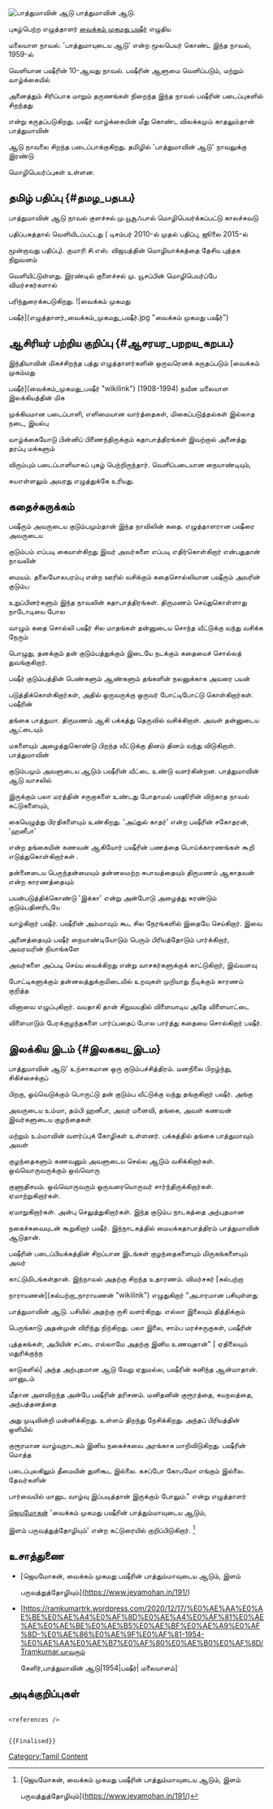 ![பாத்துமாவின் ஆடு](பாத்துமாவின்_ஆடு.jpg "பாத்துமாவின் ஆடு") பாத்துமாவின் ஆடு.
புகழ்பெற்ற எழுத்தாளர் [வைக்கம் முகமது பஷீர்](வைக்கம்_முகமது_பஷீர் "wikilink") எழுதிய
மலையாள நாவல். \'பாத்துமாயுடைய ஆடு\' என்ற மூலபெயர் கொண்ட இந்த நாவல், 1959-ல்
வெளியான பஷீரின் 10-ஆவது நாவல். பஷீரின் ஆளுமை வெளிப்படும், மற்றும் வாழ்க்கையில்
அனைத்தும் சிரிப்பாக மாறும் தருணங்கள் நிறைந்த இந்த நாவல் பஷீரின் படைப்புகளில் சிறந்தது
என்று கருதப்படுகிறது. பஷீர் வாழ்க்கையின் மீது கொண்ட விலக்கமும் காதலும்தான் பாத்துமாவின்
ஆடு நாவலை சிறந்த படைப்பாக்குகிறது. தமிழில் \'பாத்துமாவின் ஆடு\' நாவலுக்கு இரண்டு
மொழிபெயர்ப்புகள் உள்ளன.

## தமிழ் பதிப்பு {#தமழ_பதபப}

பாத்துமாவின் ஆடு நாவல் குளச்சல்.மு.யூசூஃபால் மொழிபெயர்க்கப்பட்டு காலச்சுவடு
பதிப்பகத்தால் வெளியிடப்பட்டது ( டிசம்பர் 2010-ல் முதல் பதிப்பு, ஜூலை 2015-ல்
மூன்றாவது பதிப்பு). குமாரி சி.எஸ். விஜயத்தின் மொழியாக்கத்தை தேசிய புத்தக நிறுவனம்
வெளியிட்டுள்ளது. இரண்டில் குளைச்சல் மு. யூசப்பின் மொழிபெயர்ப்பே விமர்சகர்களால்
பரிந்துரைக்கபடுகிறது. ![வைக்கம் முகமது
பஷீர்](எழுத்தாளர்_வைக்கம்_முகமது_பஷீர்.jpg "வைக்கம் முகமது பஷீர்")

## ஆசிரியர் பற்றிய குறிப்பு {#ஆசரயர_பறறய_கறபப}

இந்தியாவின் மிகச்சிறந்த பத்து எழுத்தாளர்களின் ஒருவரெனக் கருதப்படும் [வைக்கம் முகம்மது
பஷீர்](வைக்கம்_முகமது_பஷீர் "wikilink") (1908-1994) நவீன மலையாள இலக்கியத்தின் மிக
முக்கியமான படைப்பாளி, எளிமையான வார்த்தைகள், மிகைப்படுத்தல்கள் இல்லாத நடை, இயல்பு
வாழ்க்கையோடு பின்னிப் பிணைந்திருக்கும் கதாபாத்திரங்கள் இவற்றால் அனைத்து தரப்பு மக்களும்
விரும்பும் படைப்பாளியாகப் புகழ் பெற்றிருந்தார். வெளிப்படையான நையாண்டியும்,
சுயஎள்ளலும் அவரது எழுத்துக்கே உரியது.

## கதைச்சுருக்கம்

பஷீரும் அவருடைய குடும்பமும்தான் இந்த நாவிலின் கதை. எழுத்தாளரான பஷீரை அவருடைய
குடும்பம் எப்படி கையாள்கிறது இவர் அவர்களை எப்படி எதிர்கொள்கிறார் என்பதுதான் நாவலின்
மையம். தலையோலபரம்பு என்ற ஊரில் வசிக்கும் கதைசொல்லியான பஷீரும் அவரின் குடும்ப
உறுப்பினர்களும் இந்த நாவலின் கதாபாத்திரங்கள். திருமணம் செய்துகொள்ளாது நாடோடியை போல
வாழும் கதை சொல்லி பஷீர் சில மாதங்கள் தன்னுடைய சொந்த வீட்டுக்கு வந்து வசிக்க நேரும்
பொழுது, தனக்கும் தன் குடும்பத்துக்கும் இடையே நடக்கும் கதையைச் சொல்லத் துவங்குகிறார்.

பஷீர் குடும்பத்தின் பெண்களும் ஆண்களும் தங்களின் நலனுக்காக அவரை பயன்
படுத்திக்கொள்கிறார்கள், அதில் ஒருவருக்கு ஒருவர் போட்டிபோட்டு கொள்கிறார்கள். பஷீரின்
தங்கை பாத்துமா. திருமணம் ஆகி பக்கத்து தெருவில் வசிக்கிறாள். அவள் தன்னுடைய ஆட்டையும்
மகளையும் அழைத்துகொண்டு பிறந்த வீட்டுக்கு தினம் தினம் வந்து விடுகிறாள். பாத்துமாவின்
குடும்பமும் அவளுடைய ஆடும் பஷீரின் வீட்டை உண்டு வளர்கின்றன. பாத்துமாவின் ஆடு வாசலில்
இருக்கும் பலா மரத்தின் சருகுகளை உண்டது போதாமல் பஷூரின் விற்காத நாவல் கட்டுகளையும்,
கையெழுத்து பிரதிகளையும் உண்கிறது. \'அப்துல் காதர்\' என்ற பஷீரின் சகோதரன், \'ஹனீபா\'
என்ற தங்கையின் கணவன் ஆகியோர் பஷீரின் பணத்தை பொய்க்காரணங்கள் கூறி எடுத்துகொள்கிறார்கள் .
தன்னைடைய பெருந்தன்மையும் தன்னலமற்ற சுபாவத்தையும் திருமணம் ஆகாதவன் என்ற காரணத்தையும்
பயன்படுத்திக்கொண்டு \'இக்கா\' என்று அன்போடு அழைத்து சுரண்டும் குடும்பதினரிடயே
வாழ்கிறார் பஷீர். பஷீரின் அம்மாவும் கூட சில நேரங்களில் இதையே செய்கிறார். இவை
அனைத்தையும் பஷீர் நையாண்டியோடும் பெரும் பிரியத்தோடும் பார்க்கிறார், அவரவரின் நியாங்களே
அவர்களை அப்படி செய்ய வைக்கிறது என்று வாசகர்களுக்குக் காட்டுகிறார், இவ்வளவு
போட்டிகளுக்கும் தன்னலத்துக்குமிடையில் உறவுகள் முறியாது நீடிக்கும் காரணம் குறித்த
வினாவை எழுப்புகிறார். வயதாகி தான் சிறுவயதில் விளையாடிய அதே விளையாட்டை
விளையாடும் பேரக்குழந்தகளை பார்ப்பதைப் போல பார்த்து கதையை சொல்கிறார் பஷீர்.

## இலக்கிய இடம் {#இலககய_இடம}

பாத்துமாவின் ஆடு' உற்சாகமான ஒரு குடும்பச்சித்திரம். மனநிலை பிறழ்ந்து, சிகிச்சைக்குப்
பிறகு, ஓய்வெடுக்கும் பொருட்டு தன் குடும்ப வீட்டுக்கு வந்து தங்குகிறார் பஷீர். அங்கு
அவருடைய உம்மா, தம்பி ஹனீபா, அவர் மனைவி, தங்கை, அவள் கணவன் இவர்களுடைய குழந்தைகள்
மற்றும் உம்மாவின் வளர்ப்புக் கோழிகள் உள்ளனர். பக்கத்தில் தங்கை பாத்துமாவும் அவள்
குழந்தைகளும் கணவனும் அவளுடைய செல்ல ஆடும் வசிக்கிறார்கள். ஒவ்வொருவருக்கும் ஒவ்வொரு
குணாதிசயம். ஒவ்வொருவரும் ஒருவரையொருவர் சார்ந்திருக்கிறார்கள். ஏமாற்றுகிறார்கள்.
ஏமாறுகிறார்கள். அன்பு செலுத்துகிறார்கள். இந்த குடும்ப நாடகத்தை அற்புதமான
நகைச்சுவையுடன் கூறுகிறார் பஷீர். இந்நாடகத்தில் மையக்கதாபாத்திரம் பாத்துமாவின் ஆடுதான்.

பஷீரின் படைப்பியக்கத்தின் சிறப்பான இடங்கள் குழந்தைகளையும் மிருகங்களையும் அவர்
காட்டுமிடங்கள்தான். இந்நாவல் அதற்கு சிறந்த உதாரணம். விமர்சகர் [கல்பற்றா
நாராயணன்](கல்பற்றா_நாராயணன் "wikilink") எழுதுகிறார் \"அபாரமான பசியுள்ளது
பாத்துமாவின் ஆடு. பசியில் அதற்கு ருசி வளர்கிறது. எல்லா இலையும் தித்திக்கும்
பெருங்காடு அதன்முன் விரிந்து நிற்கிறது. பலா இலை, சாம்ப மரச்சருகுகள், பஷீரின்
புத்தகங்கள், அபியின் சட்டை எல்லாமே அதற்கு இனிய உணவுதான்\" \[ ஏதிலையும் மதுரிக்குந்ந
காடுகளில்\] அந்த அற்புதமான ஆடு வேறு ஏதுமல்ல, பஷீரின் கனிந்த ஆன்மாதான். மானுடம்
மீதான அளவிறந்த அன்பே பஷீரின் தரிசனம். மனிதனின் குரூரத்தை, சுயநலத்தை, அற்பத்தனத்தை
அது முடிவின்றி மன்னிக்கிறது. உள்ளம் திறந்து நேசிக்கிறது. அந்தப் பிரியத்தின் ஒளியில்
குரூரமான வாழ்வுநாடகம் இனிய நகைச்சுவை அரங்காக மாறிவிடுகிறது. பஷீரின் மொத்த
படைப்புலகிலும் தீமையின் துளிகூட இல்லை. கசப்போ கோபமோ எங்கும் இல்லை. தேவர்களின்
பார்வையில் மானுட வாழ்வு இப்படித்தான் இருக்கும் போலும்.\" என்று எழுத்தாளர்
[ஜெயமோகன்](ஜெயமோகன் "wikilink") \'வைக்கம் முகமது பஷீரின் பாத்தும்மாவுடைய ஆடும்,
இளம் பருவத்துத்தோழியும்\' என்ற கட்டுரையில் குறிப்பிடுகிறார். [^1]

## உசாத்துணை

-   [ஜெயமோகன், வைக்கம் முகமது பஷீரின் பாத்தும்மாவுடைய ஆடும், இளம்
    பருவத்துத்தோழியும்](https://www.jeyamohan.in/191/)
-   \[<https://ramkumartrk.wordpress.com/2020/12/17/%E0%AE%AA%E0%AE%BE%E0%AE%A4%E0%AF%8D%E0%AE%A4%E0%AF%81%E0%AE%AE%E0%AE%BE%E0%AE%B5%E0%AE%BF%E0%AE%A9%E0%AF%8D-%E0%AE%86%E0%AE%9F%E0%AF%81-1954-%E0%AE%AA%E0%AE%B7%E0%AF%80%E0%AE%B0%E0%AF%8D/Tramkumar,யாவரும>்
    கேளிர்,பாத்துமாவின் ஆடு\|1954\|பஷீர்\| மலையாளம்\]

## அடிக்குறிப்புகள்

```{=html}
<references />
```
```{=mediawiki}
{{Finalised}}
```
[Category:Tamil Content](Category:Tamil_Content "wikilink")

[^1]: [ஜெயமோகன், வைக்கம் முகமது பஷீரின் பாத்தும்மாவுடைய ஆடும், இளம்
    பருவத்துத்தோழியும்](https://www.jeyamohan.in/191/)
